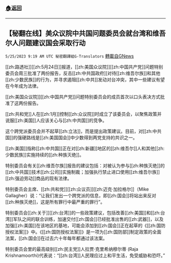 ###  [:house:返回](README.md)
---


## 【秘翻在线】美众议院中共国问题委员会就台湾和维吾尔人问题建议国会采取行动
`5/25/2023 9:19 AM UTC 秘密翻譯組G-Translators` [轉載自GNews](https://gnews.org/articles/1329864)

[[zh:路透社]][[zh:5月24日]]报道，[[zh:美国众议院]][[zh:中国共产党]]问题特别委员会周三批准了两份报告，反击[[zh:中共国政府]]对待[[zh:维吾尔族]]和其他[[zh:少数民族]]的行为，并寻求遏阻[[zh:中共]]发动对台冲突，其中一些建议有望在今年成为法律。

[[zh:美国众议院]][[zh:中国共产党]]问题特别委员会的成员首次以口头表决方式批准了这两份报告。

[[zh:共和党]]人在[[zh:1月]]控制[[zh:众议院]]时成立了该委员会，以聚焦政策并说服[[zh:美国]]人应该关心与[[zh:中共国]]的竞争。

这个跨党派委员会并不起草[[zh:立法]]，而是提出政策建议。目前，对[[zh:中共国]]的强硬路线是[[zh:美国国会]]中少数得到两党支持的共识之一。

[[zh:美国]]指称[[zh:中共国]]正在对[[zh:新疆]]地区的[[zh:维吾尔]]人和其他[[zh:少数民族]]实施持续的[[zh:种族灭绝]]。

特别委员会有关[[zh:维吾尔族]]报告的建议包括：对被认为参与[[zh:种族灭绝]]的[[zh:中共国]]技术[[zh:公司]]实施制裁；加强执行禁止进口使用[[zh:维吾尔族]][[zh:强迫劳动]]商品的现有法律。

特别委员会主席、[[zh:共和党]][[zh:众议员]][[zh:迈克·加拉格尔]]（Mike Gallagher）说：“让我们发出一个跨党派的信息，即[[zh:国会]]将站出来反对[[zh:种族灭绝]]，这是所有罪行中最严重的罪行”。

特别委员会[[zh:关于]][[zh:台湾]]的一些政策建议，包括改善[[zh:美国]]和[[zh:台湾]]军队之间的联合训练，加速交付[[zh:国会]]已经批准出售的[[zh:武器]]，以及加强[[zh:美国]]在该地区的基地，可能会添加到[[zh:国会]]正在起草的《[[zh:国防授权法案]]》中。《[[zh:国防授权法案]]》是一项为[[zh:国防部]]制定政策的全面法案，[[zh:国会]]在过去六十年每年都通过该法案。

特别委员会里的最高级别[[zh:民主党]]人拉贾·克里希纳穆尔蒂 (Raja Krishnamoorthi)代表说：“[[zh:台湾]]人民理应过上和平生活，免受威胁和恐吓。”
